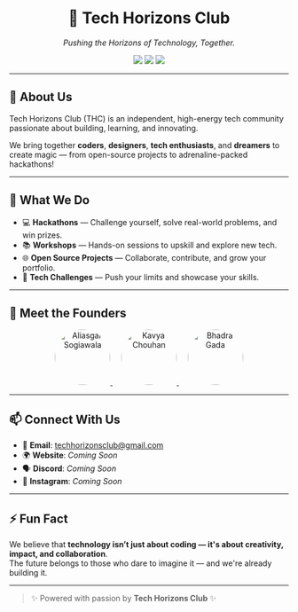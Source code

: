<h1 align="center">🚀 Tech Horizons Club</h1>

<p align="center">
  <i>Pushing the Horizons of Technology, Together.</i>
</p>

<p align="center">
  <img src="https://img.shields.io/badge/Events-Hackathons-blueviolet?style=for-the-badge" />
  <img src="https://img.shields.io/badge/Projects-Open%20Source-ff69b4?style=for-the-badge" />
  <img src="https://img.shields.io/badge/Workshops-Tech%20Learning-orange?style=for-the-badge" />
</p>

---

## 🌟 About Us
Tech Horizons Club (THC) is an independent, high-energy tech community passionate about building, learning, and innovating.

We bring together **coders**, **designers**, **tech enthusiasts**, and **dreamers** to create magic — from open-source projects to adrenaline-packed hackathons!

---

## 🚀 What We Do
- 💻 **Hackathons** — Challenge yourself, solve real-world problems, and win prizes.
- 📚 **Workshops** — Hands-on sessions to upskill and explore new tech.
- 🌐 **Open Source Projects** — Collaborate, contribute, and grow your portfolio.
- 🎯 **Tech Challenges** — Push your limits and showcase your skills.

---

## 👑 Meet the Founders

<p align="center">
  <a href="https://github.com/aliasgarsogiawala">
    <img src="https://github.com/aliasgarsogiawala.png" width="100" style="border-radius:50%;" alt="Aliasgar Sogiawala"/>
  </a>
  &nbsp;&nbsp;&nbsp;
  <a href="https://github.com/kavyachouhan">
    <img src="https://github.com/kavyachouhan.png" width="100" style="border-radius:50%;" alt="Kavya Chouhan"/>
  </a>
  &nbsp;&nbsp;&nbsp;
  <a href="https://github.com/bhadraagada">
    <img src="https://github.com/bhadraagada.png" width="100" style="border-radius:50%;" alt="Bhadra Gada"/>
  </a>
</p>

---

## 📫 Connect With Us
- 📧 **Email**: [techhorizonsclub@gmail.com](mailto:techhorizonsclub@gmail.com)
- 🌍 **Website**: _Coming Soon_
- 🗣️ **Discord**: _Coming Soon_
- 📸 **Instagram**: _Coming Soon_

---

## ⚡ Fun Fact
We believe that **technology isn’t just about coding — it's about creativity, impact, and collaboration**.  
The future belongs to those who dare to imagine it — and we're already building it.

---

> ✨ Powered with passion by **Tech Horizons Club** ✨
